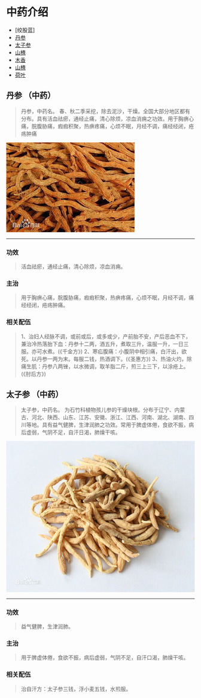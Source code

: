 <meta http-equiv="Content-Type" content="text/html; charset=utf-8">

# 中药介绍

- [绞股蓝]
- [丹参](#%E4%B8%B9%E5%8F%82%20%EF%BC%88%E4%B8%AD%E8%8D%AF%EF%BC%89)
- [太子参]
- [山楂](#installation)
- [木香](#installation)
- [山楂](#installation)
- [荷叶](#installation)

## 丹参 （中药）

> 丹参，中药名。
> 春、秋二季采挖，除去泥沙，干燥。全国大部分地区都有分布。具有活血祛瘀，通经止痛，清心除烦，凉血消痈之功效。用于胸痹心痛，脘腹胁痛，瘕瘕积聚，热痹疼痛，心烦不眠，月经不调，痛经经闭，疮疡肿痛

![此处输入图片的描述][丹参-图片]

------
### 功效
> 活血祛瘀，通经止痛，清心除烦，凉血消痈。

### 主治
> 用于胸痹心痛，脘腹胁痛，瘕瘕积聚，热痹疼痛，心烦不眠，月经不调，痛经经闭，疮疡肿痛。

### 相关配伍
> 1、治妇人经脉不调，或前或后，或多或少，产前胎不安，产后恶血不下，兼治冷热落胎下血：丹参十二两，酒五升，煮取三升，温服一升，一日三服。亦可水煮。(《千金方》)
> 2、寒疝腹痛：小腹阴中相引痛，白汗出，欲死。以丹参一两为末。每服二钱，热酒调下。(《圣惠方》)
> 3、热油火灼，除痛生肌：丹参八两锉，以水微调，取羊脂二斤，煎三上三下，以涂疮上。(《肘后方》)

## 太子参 （中药）

> 太子参，中药名。
> 为石竹科植物孩儿参的干燥块根。分布于辽宁、内蒙古、河北、陕西、山东、江苏、安徽、浙江、江西、河南、湖北、湖南、四川等地。具有益气健脾，生津润肺之功效。常用于脾虚体倦，食欲不振，病后虚弱，气阴不足，自汗日渴，肺燥干咳。

![此处输入图片的描述][太子参-图片]

------
### 功效
> 益气健脾，生津润肺。

### 主治
> 用于脾虚体倦，食欲不振，病后虚弱，气阴不足，自汗口渴，肺燥干咳。

### 相关配伍
> 治自汗方：太子参三钱，浮小麦五钱，水煎服。

<!-- MarkDown 语法：参考式链接 -->
[太子参]: #太子参-中药
[太子参-图片]: ./pic/太子参.jpg
[丹参-图片]: ./pic/丹参.jpg
